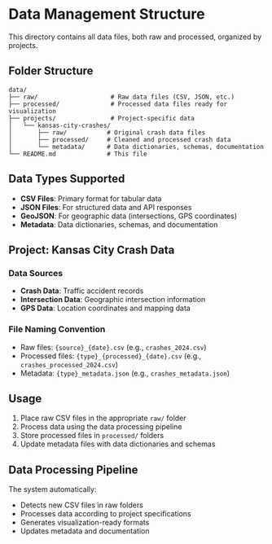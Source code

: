 # Data Management Structure

This directory contains all data files, both raw and processed, organized by projects.

## Folder Structure

```
data/
├── raw/                    # Raw data files (CSV, JSON, etc.)
├── processed/              # Processed data files ready for visualization
├── projects/               # Project-specific data
│   └── kansas-city-crashes/
│       ├── raw/           # Original crash data files
│       ├── processed/     # Cleaned and processed crash data
│       └── metadata/      # Data dictionaries, schemas, documentation
└── README.md              # This file
```

## Data Types Supported

- **CSV Files**: Primary format for tabular data
- **JSON Files**: For structured data and API responses
- **GeoJSON**: For geographic data (intersections, GPS coordinates)
- **Metadata**: Data dictionaries, schemas, and documentation

## Project: Kansas City Crash Data

### Data Sources
- **Crash Data**: Traffic accident records
- **Intersection Data**: Geographic intersection information
- **GPS Data**: Location coordinates and mapping data

### File Naming Convention
- Raw files: `{source}_{date}.csv` (e.g., `crashes_2024.csv`)
- Processed files: `{type}_{processed}_{date}.csv` (e.g., `crashes_processed_2024.csv`)
- Metadata: `{type}_metadata.json` (e.g., `crashes_metadata.json`)

## Usage

1. Place raw CSV files in the appropriate `raw/` folder
2. Process data using the data processing pipeline
3. Store processed files in `processed/` folders
4. Update metadata files with data dictionaries and schemas

## Data Processing Pipeline

The system automatically:
- Detects new CSV files in raw folders
- Processes data according to project specifications
- Generates visualization-ready formats
- Updates metadata and documentation 